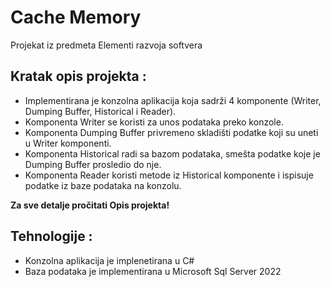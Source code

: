 # Cache Memory
Projekat iz predmeta Elementi razvoja softvera

## Kratak opis projekta :
* Implementirana je konzolna aplikacija koja sadrži 4 komponente (Writer, Dumping Buffer, Historical i Reader).
* Komponenta Writer se koristi za unos podataka preko konzole.
* Komponenta Dumping Buffer privremeno skladišti podatke koji su uneti u Writer komponenti.
* Komponenta Historical radi sa bazom podataka, smešta podatke koje je Dumping Buffer prosledio do nje.
* Komponenta Reader koristi metode iz Historical komponente i ispisuje podatke iz baze podataka na konzolu.

**Za sve detalje pročitati Opis projekta!**

## Tehnologije :
* Konzolna aplikacija je implenetirana u C#
* Baza podataka je implementirana u Microsoft Sql Server 2022